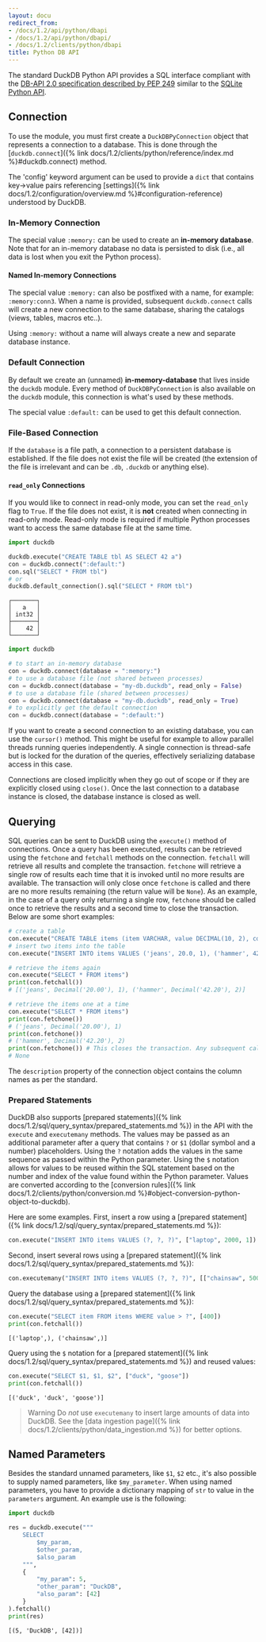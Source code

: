 ```yaml
---
layout: docu
redirect_from:
- /docs/1.2/api/python/dbapi
- /docs/1.2/api/python/dbapi/
- /docs/1.2/clients/python/dbapi
title: Python DB API
---
```


The standard DuckDB Python API provides a SQL interface compliant with the [DB-API 2.0 specification described by PEP 249](https://www.python.org/dev/peps/pep-0249/) similar to the [SQLite Python API](https://docs.python.org/3.7/library/sqlite3.html).

## Connection

To use the module, you must first create a `DuckDBPyConnection` object that represents a connection to a database.
This is done through the [`duckdb.connect`]({% link docs/1.2/clients/python/reference/index.md %}#duckdb.connect) method.

The 'config' keyword argument can be used to provide a `dict` that contains key->value pairs referencing [settings]({% link docs/1.2/configuration/overview.md %}#configuration-reference) understood by DuckDB.

### In-Memory Connection

The special value `:memory:` can be used to create an **in-memory database**. Note that for an in-memory database no data is persisted to disk (i.e., all data is lost when you exit the Python process).

#### Named In-memory Connections

The special value `:memory:` can also be postfixed with a name, for example: `:memory:conn3`.
When a name is provided, subsequent `duckdb.connect` calls will create a new connection to the same database, sharing the catalogs (views, tables, macros etc..).

Using `:memory:` without a name will always create a new and separate database instance.

### Default Connection

By default we create an (unnamed) **in-memory-database** that lives inside the `duckdb` module.
Every method of `DuckDBPyConnection` is also available on the `duckdb` module, this connection is what's used by these methods.

The special value `:default:` can be used to get this default connection.

### File-Based Connection

If the `database` is a file path, a connection to a persistent database is established.
If the file does not exist the file will be created (the extension of the file is irrelevant and can be `.db`, `.duckdb` or anything else).

#### `read_only` Connections

If you would like to connect in read-only mode, you can set the `read_only` flag to `True`. If the file does not exist, it is **not** created when connecting in read-only mode.
Read-only mode is required if multiple Python processes want to access the same database file at the same time.

```python
import duckdb

duckdb.execute("CREATE TABLE tbl AS SELECT 42 a")
con = duckdb.connect(":default:")
con.sql("SELECT * FROM tbl")
# or
duckdb.default_connection().sql("SELECT * FROM tbl")
```

```text
┌───────┐
│   a   │
│ int32 │
├───────┤
│    42 │
└───────┘
```

```python
import duckdb

# to start an in-memory database
con = duckdb.connect(database = ":memory:")
# to use a database file (not shared between processes)
con = duckdb.connect(database = "my-db.duckdb", read_only = False)
# to use a database file (shared between processes)
con = duckdb.connect(database = "my-db.duckdb", read_only = True)
# to explicitly get the default connection
con = duckdb.connect(database = ":default:")
```

If you want to create a second connection to an existing database, you can use the `cursor()` method. This might be useful for example to allow parallel threads running queries independently. A single connection is thread-safe but is locked for the duration of the queries, effectively serializing database access in this case.

Connections are closed implicitly when they go out of scope or if they are explicitly closed using `close()`. Once the last connection to a database instance is closed, the database instance is closed as well.

## Querying

SQL queries can be sent to DuckDB using the `execute()` method of connections. Once a query has been executed, results can be retrieved using the `fetchone` and `fetchall` methods on the connection. `fetchall` will retrieve all results and complete the transaction. `fetchone` will retrieve a single row of results each time that it is invoked until no more results are available. The transaction will only close once `fetchone` is called and there are no more results remaining (the return value will be `None`). As an example, in the case of a query only returning a single row, `fetchone` should be called once to retrieve the results and a second time to close the transaction. Below are some short examples:

```python
# create a table
con.execute("CREATE TABLE items (item VARCHAR, value DECIMAL(10, 2), count INTEGER)")
# insert two items into the table
con.execute("INSERT INTO items VALUES ('jeans', 20.0, 1), ('hammer', 42.2, 2)")

# retrieve the items again
con.execute("SELECT * FROM items")
print(con.fetchall())
# [('jeans', Decimal('20.00'), 1), ('hammer', Decimal('42.20'), 2)]

# retrieve the items one at a time
con.execute("SELECT * FROM items")
print(con.fetchone())
# ('jeans', Decimal('20.00'), 1)
print(con.fetchone())
# ('hammer', Decimal('42.20'), 2)
print(con.fetchone()) # This closes the transaction. Any subsequent calls to .fetchone will return None
# None
```

The `description` property of the connection object contains the column names as per the standard.

### Prepared Statements

DuckDB also supports [prepared statements]({% link docs/1.2/sql/query_syntax/prepared_statements.md %}) in the API with the `execute` and `executemany` methods. The values may be passed as an additional parameter after a query that contains `?` or `$1` (dollar symbol and a number) placeholders. Using the `?` notation adds the values in the same sequence as passed within the Python parameter. Using the `$` notation allows for values to be reused within the SQL statement based on the number and index of the value found within the Python parameter. Values are converted according to the [conversion rules]({% link docs/1.2/clients/python/conversion.md %}#object-conversion-python-object-to-duckdb).

Here are some examples. First, insert a row using a [prepared statement]({% link docs/1.2/sql/query_syntax/prepared_statements.md %}):

```python
con.execute("INSERT INTO items VALUES (?, ?, ?)", ["laptop", 2000, 1])
```

Second, insert several rows using a [prepared statement]({% link docs/1.2/sql/query_syntax/prepared_statements.md %}):

```python
con.executemany("INSERT INTO items VALUES (?, ?, ?)", [["chainsaw", 500, 10], ["iphone", 300, 2]] )
```

Query the database using a [prepared statement]({% link docs/1.2/sql/query_syntax/prepared_statements.md %}):

```python
con.execute("SELECT item FROM items WHERE value > ?", [400])
print(con.fetchall())
```

```text
[('laptop',), ('chainsaw',)]
```

Query using the `$` notation for a [prepared statement]({% link docs/1.2/sql/query_syntax/prepared_statements.md %}) and reused values:

```python
con.execute("SELECT $1, $1, $2", ["duck", "goose"])
print(con.fetchall())
```

```text
[('duck', 'duck', 'goose')]
```

> Warning Do *not* use `executemany` to insert large amounts of data into DuckDB. See the [data ingestion page]({% link docs/1.2/clients/python/data_ingestion.md %}) for better options.

## Named Parameters

Besides the standard unnamed parameters, like `$1`, `$2` etc., it's also possible to supply named parameters, like `$my_parameter`.
When using named parameters, you have to provide a dictionary mapping of `str` to value in the `parameters` argument.
An example use is the following:

```python
import duckdb

res = duckdb.execute("""
    SELECT
        $my_param,
        $other_param,
        $also_param
    """,
    {
        "my_param": 5,
        "other_param": "DuckDB",
        "also_param": [42]
    }
).fetchall()
print(res)
```

```text
[(5, 'DuckDB', [42])]
```
